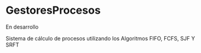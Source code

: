 # GestoresProcesos

En desarrollo

Sistema de cálculo de procesos utilizando los Algoritmos FIFO, FCFS, SJF Y SRFT
